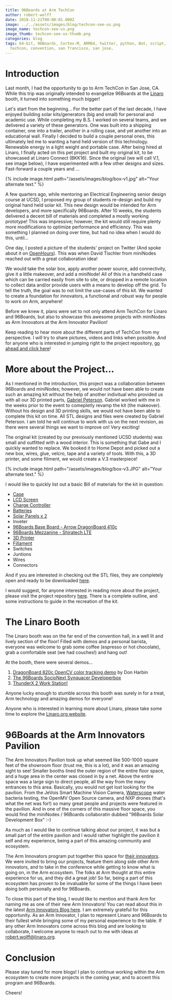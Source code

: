 ```yaml
---
title: 96Boards at Arm TechCon
author: robert-wolff
date: 2018-11-21T00:00:01.000Z
image: ../../assets/images/blog/techcon-see-us.png
image_name: techcon-see-us.png
image_thumb: techcon-see-us-thumb.png
categories: blog
tags: 64-bit, 96Boards, Cortex-M, ARM64, twitter, python, Bot, script, arm,
  techcon, convention, san francisco, san jose,
---
```


# Introduction

Last month, I had the opportunity to go to Arm TechCon in San Jose, CA. While this trip was originally intended to evangelize 96Boards at the [Linaro](https://www.linaro.org/) booth, it turned into something much bigger!

Let's start from the beginning... For the better part of the last decade, I have enjoyed building solar kits/generators (big and small) for personal and academic use. While completing my B.S. I worked on several teams, and we delivered a variety of these generators. One was built into a shipping container, one into a trailer, another in a rolling case, and yet another into an educational wall. Finally I decided to build a couple personal ones, this ultimately led me to wanting a hand held version of this technology. Renewable energy in a light weight and portable case. After being hired at Linaro, I finally acted on this pet project and built my original kit, to be showcased at Linaro Connect (BKK16). Since the original (we will call V.1, see image below), I have experimented with a few other designs and sizes. Fast-forward a couple years and ...

{% include image.html path="/assets/images/blog/box-v1.jpg" alt="Your alternate text." %}

A few quarters ago, while mentoring an Electrical Engineering senior design course at UCSD, I proposed my group of students re-design and build my original hand held solar kit. This new design would be intended for Arm developers, and more specifically 96Boards. After 10 weeks, the students delivered a decent bill of materials and completed a mostly working prototype! This was impressive; however, the kit would still require plenty more modifications to optimize performance and efficiency. This was something I planned on doing over time, but had no idea when I would do this, until...

One day, I posted a picture of the students' project on Twitter (And spoke about it on [OpenHours](https://www.96boards.org/)). This was when David Tischler from miniNodes reached out with a great collaboration idea!

We would take the solar box, apply another power source, add connectivity, give it a little makeover, and add a miniNode! All of this in a handheld case which can be carried easily from site to site, or dropped in a remote location to collect data and/or provide users with a means to develop off the grid. To tell the truth, the goal was to not limit the use-cases of this kit. We wanted to create a foundation for innovators, a functional and robust way for people to work on Arm, anywhere!

Before we knew it, plans were set to not only attend Arm TechCon for Linaro and 96Boards, but also to showcase this awesome projects with miniNodes as Arm Innovators at the Arm Innovator Pavilion!

Keep reading to hear more about the different parts of TechCon from my perspective. I will try to share pictures, videos and links when possible. And for anyone who is interested in jumping right to the project repository, [go ahead and click here](https://github.com/96boards-projects/96b-sustain-dev-box)!

# More about the Project...

As I mentioned in the introduction, this project was a collaboration between 96Boards and miniNodes; however, we would not have been able to create such an amazing kit without the help of another indivitual who provided us with all our 3D printed parts, [Gabriel Peterson](https://www.instagram.com/gabrieldpeterson/). Gabriel worked with me in the weeks prior to the event to comepletly revamp the kit (the makeover). Without his design and 3D printing skills, we would not have been able to complete this kit on time. All STL designs and files were created by Gabriel Peterson. I am told he will continue to work with us on the next revision, as there were several things we want to improve on! Very exciting!

The original kit (created by our previously mentioned UCSD students) was small and outfitted with a wood interior. This is something that Gabe and I quickly wanted to replace. We booked it to Home Depot and picked out a new box, wires, glue, velcro, tape and a variety of tools. With this, a 3D printer, and some filiment, we would create a V.3 masterpiece!

{% include image.html path="/assets/images/blog/box-v3.JPG" alt="Your alternate text." %}

I would like to quickly list out a basic Bill of materials for the kit in question:

- [Case](https://www.homedepot.com/p/RIDGID-22-in-Pro-Organizer-Black-222571/205440492)
- [LCD Screen](https://www.arrow.com/en/products/96boards-display-7/linksprite-technologies-inc)
- [Charge Controller](https://www.amazon.com/gp/product/B013HK2OOE/ref=oh_aui_detailpage_o08_s00?ie=UTF8&psc=1)
- [Batteries](https://www.amazon.com/gp/product/B00KC39BE6/ref=oh_aui_detailpage_o00_s00?ie=UTF8&psc=1)
- [Solar Panels x 2](https://www.amazon.com/gp/product/B00OZC3X1C/ref=oh_aui_detailpage_o08_s00?ie=UTF8&psc=1)
- Inveter
- [96Boards Base Board - Arrow DragonBoard 410c](https://www.96boards.org/product/dragonboard410c/)
- [96Boards Mezzanine - Shiratech LTE](https://www.96boards.org/product/shiratech-lte/)
- [3D Printer](https://shop.prusa3d.com/en/3d-printers/180-original-prusa-i3-mk3-kit.html#)
- [Fillament](https://shop.prusa3d.com/en/filament/159-pla-extrafill-gold-happens-750g.html)
- Switches
- Juntions
- Wires
- Connectors

And if you are interested in checking out the STL files, they are completely open and ready to be downloaded [here](https://github.com/96boards-projects/96b-sustain-dev-box/tree/master/stl-files).

I would suggest, for anyone interested in reading more about the project, please visit the project repository [here](https://github.com/96boards-projects/96b-sustain-dev-box). There is a complete outline, and some instructions to guide in the recreation of the kit.

# The Linaro Booth

The Linaro booth was on the far end of the convention hall, in a well lit and lively section of the floor! Filled with demos and a personal barista, everyone was welcome to grab some coffee (espresso or hot chocolate), grab a comfortable seat (we had couches!) and hang out!

At the booth, there were several demos...

1. [DragonBoard 820c OpenCV color tracking demo](https://github.com/dbharbin/OpenCV-color-tracking-demo) by Don Harbin
2. [The 96Boards SocioNext Synquacer Developerbox](https://www.96boards.org/product/developerbox/)
3. [ThunderX 2 Work Station!](https://www.avantek.co.uk/store/avantek-thunderx2-arm-workstation-thunderx2station.html)

Anyone lucky enough to stumble across this booth was surely in for a treat, Arm technology and amazing demos for everyone!

Anyone who is interested in learning more about Linaro, please take some time to explore the [Linaro.org website](https://www.linaro.org/).

# 96Boards at the Arm Innovators Pavilion

The Arm Innovators Pavilion took up what seemed like 500-1000 square feet of the showroom floor (trust me, this is a lot), and it was an amazing sight to see! Smaller booths lined the outer region of the entire floor space, and a huge area in the center was closed in by a net. Above the entire space was a large sign to direct people, all the way from the many entrances to this area. Basically, you would not get lost looking for the pavilion. From the JeVois Smart Machine Vision Camera, [Waterscope](https://community.arm.com/members/dr-alexander-patto) water bacteria testing, the OpenMV Open Source camera, and NXP drones (that's what the net was for!) so many great people and projects were featured in the pavilion. And in one of the corners of this massive floor space, you would find the miniNodes / 96Boards collaboratin dubbed "96Boards Solar Development Box" :-)

As much as I would like to continue talking about our project, it was but a small part of the entire pavilion and I would rather highlight the pavilion it self and my experience, being a part of this amazing community and ecosystem.

The Arm Innovators program put together this space for [their innovators](https://community.arm.com/achievements/e4ecdcdf-ad4b-4858-95ed-24be69743253). We were invited to bring our projects, feature them along side other Arm innovators, and to take in the conference while getting to know what is going on, in the Arm ecosystem. The folks at Arm thought at this entire experience for us, and they did a great job! So far, being a part of this ecosystem has proven to be invaluable for some of the things I have been doing both personally and for 96Boards.

To close this part of the blog, I would like to mention and thank Arm for naming me as one of their new Arm Innovators! You can read about this in the latest [Arm Innovators Blog here](https://community.arm.com/innovation/b/blog/posts/say-hello-to-the-latest-arm-innovators). I am extremely grateful for this opportunity. As an Arm Innovator, I plan to represent Linaro and 96Boards to their fullest while bringing some of my personal experience to the table. If any other Arm Innovators come across this blog and are looking to collaborate, I welcome anyone to reach out to me with ideas at robert.wolff@linaro.org.

# Conclusion

Please stay tuned for more blogs! I plan to continue working within the Arm ecosystem to create more projects in the coming year, and to accent this program and 96Boards.

Cheers!
